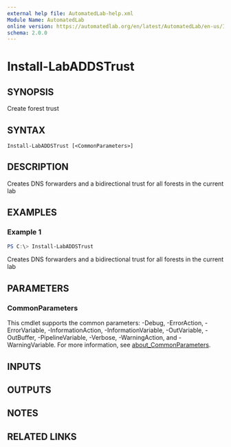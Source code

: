 ```yaml
---
external help file: AutomatedLab-help.xml
Module Name: AutomatedLab
online version: https://automatedlab.org/en/latest/AutomatedLab/en-us/Install-LabADDSTrust
schema: 2.0.0
---
```


# Install-LabADDSTrust

## SYNOPSIS
Create forest trust

## SYNTAX

```
Install-LabADDSTrust [<CommonParameters>]
```

## DESCRIPTION
Creates DNS forwarders and a bidirectional trust for all forests in the current lab

## EXAMPLES

### Example 1
```powershell
PS C:\> Install-LabADDSTrust
```

Creates DNS forwarders and a bidirectional trust for all forests in the current lab

## PARAMETERS

### CommonParameters
This cmdlet supports the common parameters: -Debug, -ErrorAction, -ErrorVariable, -InformationAction, -InformationVariable, -OutVariable, -OutBuffer, -PipelineVariable, -Verbose, -WarningAction, and -WarningVariable. For more information, see [about_CommonParameters](http://go.microsoft.com/fwlink/?LinkID=113216).

## INPUTS

## OUTPUTS

## NOTES

## RELATED LINKS

